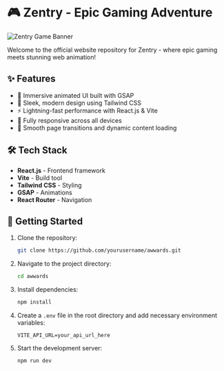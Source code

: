 # 🎮 Zentry - Epic Gaming Adventure

![Zentry Game Banner](path/to/banner-image.png)

Welcome to the official website repository for Zentry - where epic gaming meets stunning web animation!

## ✨ Features

- 🎯 Immersive animated UI built with GSAP
- 🎨 Sleek, modern design using Tailwind CSS
- ⚡ Lightning-fast performance with React.js & Vite
- 📱 Fully responsive across all devices
- 🌈 Smooth page transitions and dynamic content loading

## 🛠️ Tech Stack

- **React.js** - Frontend framework
- **Vite** - Build tool
- **Tailwind CSS** - Styling
- **GSAP** - Animations
- **React Router** - Navigation

## 🚀 Getting Started

1. Clone the repository:

   ```bash
   git clone https://github.com/yourusername/awwards.git
   ```

2. Navigate to the project directory:

   ```bash
   cd awwards
   ```

3. Install dependencies:

   ```bash
   npm install
   ```

4. Create a `.env` file in the root directory and add necessary environment variables:

   ```env
   VITE_API_URL=your_api_url_here
   ```

5. Start the development server:
   ```bash
   npm run dev
   ```




